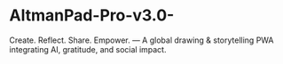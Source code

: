 # AltmanPad-Pro-v3.0-
Create. Reflect. Share. Empower. — A global drawing &amp; storytelling PWA integrating AI, gratitude, and social impact.
